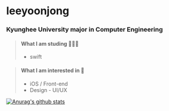 leeyoonjong
===========

### Kyunghee University major in Computer Engineering

> #### What I am studing 👨🏻‍💻
> * swift

> #### What I am interested in 🤩
> * iOS / Front-end
> * Design - UI/UX

[![Anurag's github stats](https://github-readme-stats.vercel.app/api?username=leeyoonjong)](https://github.com/anuraghazra/github-readme-stats)


